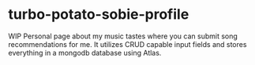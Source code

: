 # turbo-potato-sobie-profile
WIP Personal page about my music tastes where you can submit song recommendations for me. It utilizes CRUD capable input fields and stores everything in a mongodb database using Atlas.
